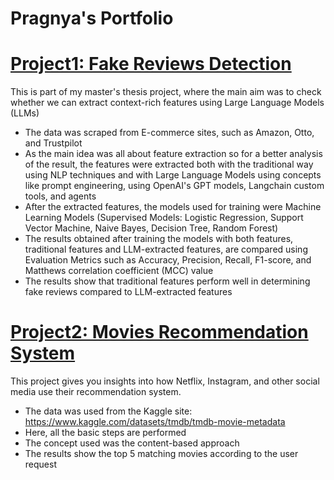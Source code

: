 # Pragnya's Portfolio

# [Project1: Fake Reviews Detection](https://github.com/PragnyaPataskar/fake_review_detection)
This is part of my master's thesis project, where the main aim was to check whether we can extract context-rich features using Large Language Models (LLMs)

* The data was scraped from E-commerce sites, such as Amazon, Otto, and Trustpilot
* As the main idea was all about feature extraction so for a better analysis of the result, the features were extracted both with the traditional way using NLP techniques and with Large Language Models using concepts like prompt engineering, using OpenAI's GPT models, Langchain custom tools, and agents
* After the extracted features, the models used for training were Machine Learning Models (Supervised Models: Logistic Regression, Support Vector Machine, Naive Bayes, Decision Tree, Random Forest)
* The results obtained after training the models with both features, traditional features and LLM-extracted features, are compared using Evaluation Metrics such as Accuracy, Precision, Recall, F1-score, and Matthews correlation coefficient (MCC) value
* The results show that traditional features perform well in determining fake reviews compared to LLM-extracted features


# [Project2: Movies Recommendation System](https://github.com/PragnyaPataskar/movie_recommendaation_system)
This project gives you insights into how Netflix, Instagram, and other social media use their recommendation system.

* The data was used from the Kaggle site: https://www.kaggle.com/datasets/tmdb/tmdb-movie-metadata
* Here, all the basic steps are performed
* The concept used was the content-based approach
* The results show the top 5 matching movies according to the user request
